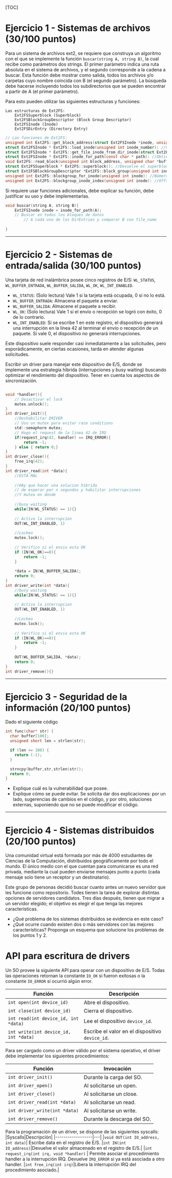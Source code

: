 
[TOC]

# Ejercicio 1 - Sistemas de archivos (30/100 puntos)

Para un sistema de archivos ext2, se requiere que construya un algoritmo con el que se implemente la función `buscar(string A, string B)`, la cual recibe como parámetros dos strings. El primer parámetro indica una ruta absoluta en el sistema de archivos, y el segundo corresponde a la cadena a buscar. Esta función debe mostrar como salida, todos los archivos y/o carpetas cuyo nombre coincida con B (el segundo parámetro). La búsqueda debe hacerse incluyendo todos los subdirectorios que se pueden encontrar a partir de A (el primer parámetro).

Para esto pueden utilizar las siguientes estructuras y funciones:

```
Las estructuras de Ext2FS:
    Ext2FSSuperblock (Superblock)
    Ext2FSBlockGroupDescriptor (Block Group Descriptor)
    Ext2FSInode (Inode)
    Ext2FSDirEntry (Directory Entry)
```
```c
// Las funciones de Ext2FS:
unsigned int Ext2FS::get_block_address(struct Ext2FSInode *inode, unsigned int block_number): //Devuelve la dirección del bloque.
struct Ext2FSInode * Ext2FS::load_inode(unsigned int inode_number): //Carga un inodo.
struct Ext2FSInode * Ext2FS::get_file_inode_from_dir_inode(struct Ext2FSInode *from, const char *filename): //Si existe, obtiene el único inodo de un archivo desde el inodo de un directorio. Si no, devuelve NULL.
struct Ext2FSInode * Ext2FS::inode_for_path(const char * path): //Obtiene el inodo desde una ruta o path dado.
void Ext2FS::read_block(unsigned int block_address, unsigned char *buffer): //Lee un bloque de disco.
struct Ext2FSSuperblock * Ext2FS::superblock(): //Devuelve el superbloque.
struct Ext2FSBlockGroupDescriptor *Ext2FS::block_group(unsigned int index): //Devuelve el descriptor del bloque de grupo.
unsigned int Ext2FS::blockgroup_for_inode(unsigned int inode): //Número de blockgroup del Inodo.
unsigned int Ext2FS::blockgroup_inode_index(unsigned int inode): //Offset dentro de la tabla de Inodos, para el inodo.
```
Si requiere usar funciones adicionales, debe explicar su función, debe justificar su uso y debe implementarlas.


```c
void buscar(string A, string B){
    Ext2FSInode inode = inode_for_path(A);
    // Buscar en todos los bloques de datos
        // A cada uno de los DirEntries y comparar B con file_name
        
}

```





---

# Ejercicio 2 - Sistemas de entrada/salida (30/100 puntos)

Una tarjeta de red inalámbrica posee cinco registros de E/S: `WL_STATUS`, `WL_BUFFER_ENTRADA`, `WL_BUFFER_SALIDA`, `WL_OK`, `WL_INT_ENABLED`.

- `WL_STATUS`: (Solo lectura) Vale 1 si la tarjeta está ocupada, 0 si no lo está.
- `WL_BUFFER_ENTRADA`: Almacena el paquete a enviar.
- `WL_BUFFER_SALIDA`: Almacene el paquete a recibir.
- `WL_OK`: (Solo lectura) Vale 1 si el envío o recepción se logró con éxito, 0 de lo contrario.
- `WL_INT_ENABLED`: Si se escribe 1 en este registro, el dispositivo generará una interrupción en la línea 42 al terminar el envío o recepción de un paquete. Si vale 0, el dispositivo no generará interrupciones.

Este dispositivo suele responder casi inmediatamente a las solicitudes, pero esporádicamente, en ciertas ocasiones, tarda en atender algunas solicitudes.

Escribir un driver para manejar este dispositivo de E/S, donde se implemente una estrategia híbrida (interrupciones y busy waiting) buscando optimizar el rendimiento del dispositivo. Tener en cuenta los aspectos de sincronización.

```c

void *handler(){
    // Desactivar el lock
    mutex.unlock();
}
int driver_init(){
    //Deshabilitar DRIVER
    // Uso un mutex para evitar race conditions
    std::semaphore mutex;
    // Hago el request de la linea 42 de IRQ
    if(request_irq(42, handler) == IRQ_ERROR){
        return -1;
    } else { return 0;}
}
int driver_close(){
    free_irq(42);
}
int driver_read(int *data){
    //ESTA MAL
    
    //HAy que hacer una solucion hibrida
    // de esperar por n segundos y habilitar interrupciones
    //Y mutex en donde
    
    //busy waiting
    while(IN(WL_STATUS) == 1){}
    
    // Activo la interrupcion
    OUT(WL_INT_ENABLED, 1)
    
    //Lockeo
    mutex.lock();
    
    // Verifico si el envio esta OK    
    if (IN(WL_OK)==0){
        return -1;
    }
    
    *data = IN(WL_BUFFER_SALIDA);
    return 0;    
}
int driver_write(int *data){
    //busy waiting
    while(IN(WL_STATUS) == 1){}
    
    // Activo la interrupcion
    OUT(WL_INT_ENABLED, 1)
    
    //Lockeo
    mutex.lock();
    
    // Verifico si el envio esta OK    
    if (IN(WL_OK)==0){
        return -1;
    }
    
    OUT(WL_BUFFER_SALIDA, *data);
    return 0;
}
int driver_remove(){}
```

---

# Ejercicio 3 - Seguridad de la información (20/100 puntos)

Dado el siguiente código

```c
int func(char* str) {
  char buffer[100];
  unsigned short len = strlen(str);

  if (len >= 100) {
    return (-1);
  }

  strncpy(buffer,str,strlen(str));
  return 0;
}
```

- Explique cuál es la vulnerabilidad que posee.
- Explique cómo se puede evitar. Se solicita dar dos explicaciones: por un lado, sugerencias de cambios en el código, y por otro, soluciones externas, suponiendo que no se puede modificar el código.

---

# Ejercicio 4 - Sistemas  distribuidos (20/100 puntos)

Una comunidad virtual está formada por más de 4000 estudiantes de Ciencias de la Computación, distribuidos geográficamente por todo el mundo. El único medio con el que cuentan para comunicarse es una red privada, mediante la cual pueden enviarse mensajes punto a punto (cada mensaje solo tiene un receptor y un destinatario).

Este grupo de personas decidió buscar cuanto antes un nuevo servidor que les funcione como repositorio. Todes tienen la tarea de explorar distintas opciones de servidores candidatos. Tres días después, tienen que migrar a un servidor elegido; el objetivo es elegir el que tenga las mejores características.

- ¿Qué problema de los sistemas distribuidos se evidencia en este caso?
- ¿Qué ocurre cuando existen dos o más servidores con las mejores características?
Proponga un esquema que solucione los problemas de los puntos 1 y 2.
    

# API para escritura de drivers
Un SO provee la siguiente API para operar con un dispositivo de E/S. Todas las operaciones retornan la constante `IO_OK` si fueron exitosas o la constante `IO_ERROR` si ocurrió algún error.

|Función | Descripción |
|---|---|
| `int open(int device_id)`  | Abre el dispositivo.   |
| `int close(int device_id)` | Cierra el dispositivo. |
| `int read(int device_id, int *data)` | Lee el dispositivo `device_id`.|
| `int write(int device_id, int *data)` | Escribe el valor en el dispositivo `device_id`.|

Para ser cargado como un driver válido por el sistema operativo, el driver debe implementar los siguientes procedimientos:

|Función|Invocación|
|---|---|
|`int driver_init()`|Durante la carga del SO.
|`int driver_open()`|Al solicitarse un open.|
|`int driver_close()`|Al solicitarse un close.|
|`int driver_read(int *data)`|Al solicitarse un read.|
|`int driver_write(int *data)`|Al solicitarse un write.
|`int driver_remove()`|Durante la descarga del SO.|

Para la programación de un driver, se dispone de las siguientes syscalls:
|Syscalls|Descripción|
|------------------|---|
|`void OUT(int IO_address, int data)`| Escribe data en el registro de E/S.
|`int IN(int IO_address)`|Devuelve el valor almacenado en el registro de E/S.|
|`int request_irq(int irq, void *handler)` | Permite asociar el procedimiento handler a la interrupción IRQ. Devuelve `IRQ_ERROR` si ya está asociada a otro handler.
|`int free_irq(int irq)`|Libera la interrupción IRQ del procedimiento asociado.|